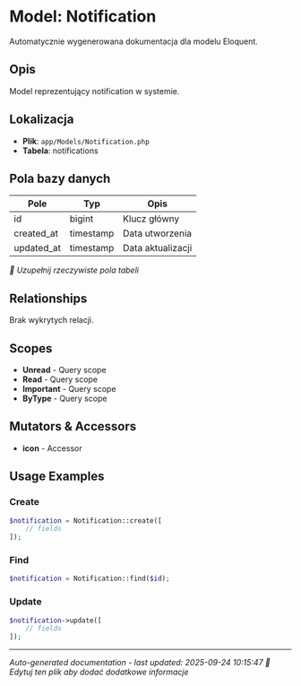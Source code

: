 # Model: Notification

Automatycznie wygenerowana dokumentacja dla modelu Eloquent.

## Opis
Model reprezentujący notification w systemie.

## Lokalizacja
- **Plik**: `app/Models/Notification.php`
- **Tabela**: notifications

## Pola bazy danych
| Pole | Typ | Opis |
|------|-----|------|
| id | bigint | Klucz główny |
| created_at | timestamp | Data utworzenia |
| updated_at | timestamp | Data aktualizacji |

*📝 Uzupełnij rzeczywiste pola tabeli*

## Relationships
Brak wykrytych relacji.

## Scopes
- **Unread** - Query scope
- **Read** - Query scope
- **Important** - Query scope
- **ByType** - Query scope

## Mutators & Accessors
- **icon** - Accessor

## Usage Examples

### Create
```php
$notification = Notification::create([
    // fields
]);
```

### Find
```php
$notification = Notification::find($id);
```

### Update
```php
$notification->update([
    // fields
]);
```

---
*Auto-generated documentation - last updated: 2025-09-24 10:15:47*
*📝 Edytuj ten plik aby dodać dodatkowe informacje*